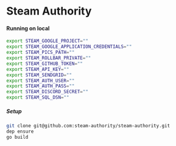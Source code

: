 # Steam Authority

#### Running on local
```bash
export STEAM_GOOGLE_PROJECT=""
export STEAM_GOOGLE_APPLICATION_CREDENTIALS=""
export STEAM_PICS_PATH=""
export STEAM_ROLLBAR_PRIVATE=""
export STEAM_GITHUB_TOKEN=""
export STEAM_API_KEY=""
export STEAM_SENDGRID=""
export STEAM_AUTH_USER=""
export STEAM_AUTH_PASS=""
export STEAM_DISCORD_SECRET=""
export STEAM_SQL_DSN=""
```


##### Setup
```bash
git clone git@github.com:steam-authority/steam-authority.git
dep ensure
go build
```
